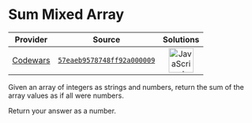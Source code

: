 [_metadata_:generated]: - "true"

# Sum Mixed Array

<!-- INFO TABLE BEGIN -->

| Provider                                        | Source                                                                               | Solutions                                                                                                                                                    |
| :---------------------------------------------: | :----------------------------------------------------------------------------------: | :----------------------------------------------------------------------------------------------------------------------------------------------------------: |
| [Codewars](../../../docs/providers/Codewars.md) | [`57eaeb9578748ff92a000009`](https://www.codewars.com/kata/57eaeb9578748ff92a000009) | [<img src="https://res.cloudinary.com/rascaltwo/image/upload/v1631924076/javascript_ehszr7.svg" alt="JavaScript" title="JavaScript" width="50" />](solve.js) |

<!-- INFO TABLE END -->

Given an array of integers as strings and numbers, return the sum of the array values as if all were numbers.

Return your answer as a number.
